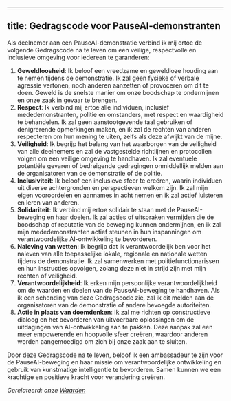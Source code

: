 

---
title: Gedragscode voor PauseAI-demonstranten
---

Als deelnemer aan een PauseAI-demonstratie verbind ik mij ertoe de volgende Gedragscode na te leven om een veilige, respectvolle en inclusieve omgeving voor iedereen te garanderen:

1. **Geweldloosheid**: Ik beloof een vreedzame en geweldloze houding aan te nemen tijdens de demonstratie. Ik zal geen fysieke of verbale agressie vertonen, noch anderen aanzetten of provoceren om dit te doen. Geweld is de snelste manier om onze boodschap te ondermijnen en onze zaak in gevaar te brengen.
2. **Respect**: Ik verbind mij ertoe alle individuen, inclusief mededemonstranten, politie en omstanders, met respect en waardigheid te behandelen. Ik zal geen aanstootgevende taal gebruiken of denigrerende opmerkingen maken, en ik zal de rechten van anderen respecteren om hun mening te uiten, zelfs als deze afwijkt van de mijne.
3. **Veiligheid**: Ik begrijp het belang van het waarborgen van de veiligheid van alle deelnemers en zal de vastgestelde richtlijnen en protocollen volgen om een veilige omgeving te handhaven. Ik zal eventuele potentiële gevaren of bedreigende gedragingen onmiddellijk melden aan de organisatoren van de demonstratie of de politie.
4. **Inclusiviteit**: Ik beloof een inclusieve sfeer te creëren, waarin individuen uit diverse achtergronden en perspectieven welkom zijn. Ik zal mijn eigen vooroordelen en aannames in acht nemen en ik zal actief luisteren en leren van anderen.
5. **Solidariteit**: Ik verbind mij ertoe solidair te staan met de PauseAI-beweging en haar doelen. Ik zal acties of uitspraken vermijden die de boodschap of reputatie van de beweging kunnen ondermijnen, en ik zal mijn mededemonstranten actief steunen in hun inspanningen om verantwoordelijke AI-ontwikkeling te bevorderen.
6. **Naleving van wetten**: Ik begrijp dat ik verantwoordelijk ben voor het naleven van alle toepasselijke lokale, regionale en nationale wetten tijdens de demonstratie. Ik zal samenwerken met politiefunctionarissen en hun instructies opvolgen, zolang deze niet in strijd zijn met mijn rechten of veiligheid.
7. **Verantwoordelijkheid**: Ik erken mijn persoonlijke verantwoordelijkheid om de waarden en doelen van de PauseAI-beweging te handhaven. Als ik een schending van deze Gedragscode zie, zal ik dit melden aan de organisatoren van de demonstratie of andere bevoegde autoriteiten.
8. **Actie in plaats van doemdenken**: Ik zal me richten op constructieve dialoog en het bevorderen van uitvoerbare oplossingen om de uitdagingen van AI-ontwikkeling aan te pakken. Deze aanpak zal een meer empowerende en hoopvolle sfeer creëren, waardoor anderen worden aangemoedigd om zich bij onze zaak aan te sluiten.

Door deze Gedragscode na te leven, beloof ik een ambassadeur te zijn voor de PauseAI-beweging en haar missie om verantwoordelijke ontwikkeling en gebruik van kunstmatige intelligentie te bevorderen. Samen kunnen we een krachtige en positieve kracht voor verandering creëren.

_Gerelateerd: onze [Waarden](/values)_
